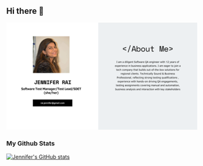 ## Hi there 👋


<img src="https://raw.githubusercontent.com/jenn111/jenn111/master/White Beige Aesthetic Beauty Vlog Youtube Banner (2).png" >

<!--
**jenn111/jenn111** is a ✨ _special_ ✨ repository because its `README.md` (this file) appears on your GitHub profile.

Here are some ideas to get you started:

- 🔭 I’m currently working on ...
- 🌱 I’m currently learning ...
- 👯 I’m looking to collaborate on ...
- 🤔 I’m looking for help with ...
- 💬 Ask me about ...
- 📫 How to reach me: ...
- 😄 Pronouns: ...
- ⚡ Fun fact: ...
-->

### My Github Stats

[![Jennifer's GitHub stats](https://github-readme-stats.vercel.app/api?username=jenn111)](https://github.com/jenn111/github-readme-stats)
